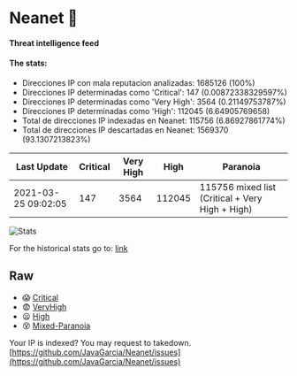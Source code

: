 # Neanet :hocho:
#### Threat intelligence feed
#### The stats:

- Direcciones IP con mala reputacion analizadas: 1685126 (100%)
- Direcciones IP determinadas como 'Critical':  147 (0.00872338329597%)
- Direcciones IP determinadas como 'Very High':  3564 (0.21149753787%)
- Direcciones IP determinadas como 'High':  112045 (6.64905769658)
- Total de direcciones IP indexadas en Neanet:  115756 (6.86927861774%)
- Total de direcciones IP descartadas en Neanet:  1569370 (93.1307213823%)

| Last Update | Critical | Very High | High | Paranoia |
| --- | --- | --- | --- | --- |
| 2021-03-25 09:02:05 | 147 | 3564 | 112045 | 115756 mixed list (Critical + Very High + High)|

![Stats](https://docs.google.com/spreadsheets/d/e/2PACX-1vSnaNMIXVabIpDJjufMlzH7poXnshF3mgd8Is1g9ytUEzVsP5my4Trn8f-xkoLLQ38xpL3HtmUexLo6/pubchart?oid=501124687&format=image)

For the historical stats go to: [link](/stats.csv)
## Raw
- :scream: [Critical](https://raw.githubusercontent.com/JavaGarcia/Neanet/master/blacklists/neanet_critical.txt)
- :fearful: [VeryHigh](https://raw.githubusercontent.com/JavaGarcia/Neanet/master/blacklists/neanet_veryHigh.txtt)
- :frowning: [High](https://raw.githubusercontent.com/JavaGarcia/Neanet/master/blacklists/neanet_high.txt)
- :dizzy_face: [Mixed-Paranoia](https://raw.githubusercontent.com/JavaGarcia/Neanet/master/blacklists/neanet_all.txt)


Your IP is indexed? You may request to takedown. [https://github.com/JavaGarcia/Neanet/issues](https://github.com/JavaGarcia/Neanet/issues)





















































































































































































































































































































































































































































































































































































































































































































































































































































































































































































































































































































































































































































































































































































































































































































































































































































































































































































































































































































































































































































































































































































































































































































































































































































































































































































































































































































































































































































































































































































































































































































































































































































































































































































































































































































































































































































































































































































































































































































































































































































































































































































































































































































































































































































































































































































































































































































































































































































































































































































































































































































































































































































































































